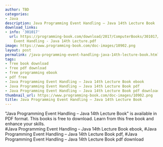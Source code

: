 ```yaml
---
author: TBD
categories:
- Java
description: Java Programming Event Handling – Java 14th Lecture Book
download_links:
- info: '301017'
  url: https://programming-book.com/download/2017/ComputerBooks/301017/Java Programming
    Event Handling - Java 14th Lecture.pdf
image: https://www.programming-book.com/doc-images/10902.png
layout: post
permalink: /java-programming-event-handling-java-14th-lecture-book.html
tags:
- free book download
- free pdf download
- free programming ebook
- pdf free
- Java Programming Event Handling – Java 14th Lecture Book ebook
- Java Programming Event Handling – Java 14th Lecture Book pdf
- Java Programming Event Handling – Java 14th Lecture Book pdf download
thumbnail_url: https://www.programming-book.com/doc-images/10902.png
title: Java Programming Event Handling – Java 14th Lecture Book
---
```


 
<div class="item-desc text-justify">
  "Java Programming Event Handling – Java 14th Lecture Book" is available in PDF format. This books is free to download. Learn from this free book and enhance your skills.
  <br>
  #Java Programming Event Handling – Java 14th Lecture Book ebook, #Java Programming Event Handling – Java 14th Lecture Book pdf, #Java Programming Event Handling – Java 14th Lecture Book pdf download
</div>